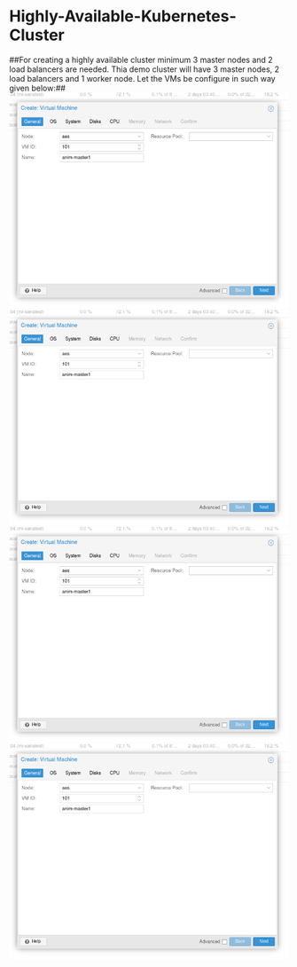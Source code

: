 # Highly-Available-Kubernetes-Cluster

##For creating a highly available cluster minimum 3 master nodes and 2 load balancers are needed. Thia demo cluster will have 3 master nodes, 2 load balancers and 1 worker node. 
Let the VMs be configure in such way given below:##
<img src="https://github.com/animshamura/Highly-Available-Kubernetes-Cluster/blob/main/screenshots/pr1.png?raw=true">
<img src="https://github.com/animshamura/Highly-Available-Kubernetes-Cluster/blob/main/screenshots/pr1.png?raw=true">
<img src="https://github.com/animshamura/Highly-Available-Kubernetes-Cluster/blob/main/screenshots/pr1.png?raw=true">
<img src="https://github.com/animshamura/Highly-Available-Kubernetes-Cluster/blob/main/screenshots/pr1.png?raw=true">

